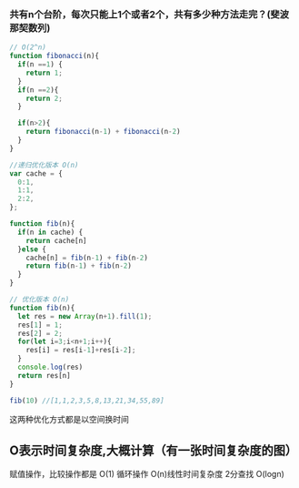 ### 共有n个台阶，每次只能上1个或者2个，共有多少种方法走完？(斐波那契数列)

```js
// O(2^n)
function fibonacci(n){
  if(n ==1) {
    return 1;
  }
  if(n ==2){
    return 2;
  }

  if(n>2){
    return fibonacci(n-1) + fibonacci(n-2) 
  }
}
```


```js
//递归优化版本 O(n)
var cache = {
  0:1,
  1:1,
  2:2,
};

function fib(n){
  if(n in cache) {
    return cache[n]
  }else {
    cache[n] = fib(n-1) + fib(n-2) 
    return fib(n-1) + fib(n-2) 
  }
}
```


```js
// 优化版本 O(n)
function fib(n){
  let res = new Array(n+1).fill(1);
  res[1] = 1;
  res[2] = 2;
  for(let i=3;i<n+1;i++){
    res[i] = res[i-1]+res[i-2];
  }
  console.log(res)
  return res[n]
}

fib(10) //[1,1,2,3,5,8,13,21,34,55,89]
```

这两种优化方式都是以空间换时间

## O表示时间复杂度,大概计算（有一张时间复杂度的图）
赋值操作，比较操作都是 O(1)
循环操作 O(n)线性时间复杂度
2分查找 O(logn)